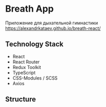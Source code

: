 # Breath App

Приложение для дыхательной гимнастики
https://alexandrkataev.github.io/breath-react/

## Technology Stack

- React
- React Router
- Redux Toolkit
- TypeScript
- CSS-Modules / SCSS
- Axios

## Structure
